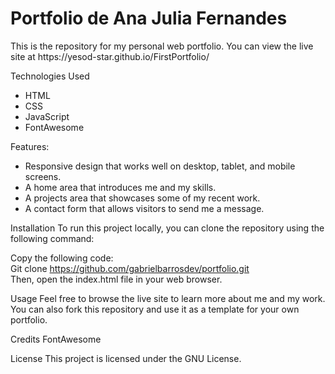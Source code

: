 <h1>Portfolio de Ana Julia Fernandes</h1>
This is the repository for my personal web portfolio. You can view the live site at https://yesod-star.github.io/FirstPortfolio/

Technologies Used
<ul>
  <li>HTML</li>
  <li>CSS</li>
  <li>JavaScript</li>
  <li>FontAwesome</li>
</ul>
Features:

<ul>
  <li>Responsive design that works well on desktop, tablet, and mobile screens.</li>
  <li>A home area that introduces me and my skills.</li>
  <li>A projects area that showcases some of my recent work.</li>
  <li>A contact form that allows visitors to send me a message.</li>
</ul>

Installation
To run this project locally, you can clone the repository using the following command:

Copy the following code:<br>
Git clone https://github.com/gabrielbarrosdev/portfolio.git<br>
Then, open the index.html file in your web browser.


Usage
Feel free to browse the live site to learn more about me and my work. You can also fork this repository and use it as a template for your own portfolio.

Credits
FontAwesome

License
This project is licensed under the GNU License.
